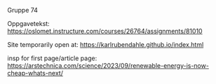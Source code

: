 Gruppe 74

Oppgavetekst:
https://oslomet.instructure.com/courses/26764/assignments/81010

Site temporarily open at:
https://karlrubendahle.github.io/index.html

insp for first page/article page:
https://arstechnica.com/science/2023/09/renewable-energy-is-now-cheap-whats-next/